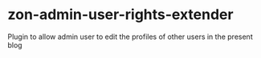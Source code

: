 # zon-admin-user-rights-extender
Plugin to allow admin user to edit the profiles of other users in the present blog
